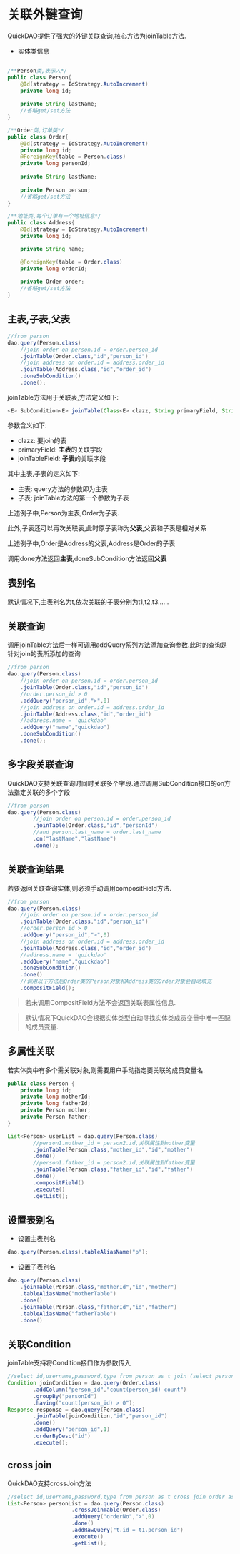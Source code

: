 # 关联外键查询

QuickDAO提供了强大的外键关联查询,核心方法为joinTable方法.

* 实体类信息

```java

/**Person类,表示人*/
public class Person{
    @Id(strategy = IdStrategy.AutoIncrement)
    private long id;
    
    private String lastName;
    //省略get/set方法
}

/**Order类,订单类*/
public class Order{
    @Id(strategy = IdStrategy.AutoIncrement)
    private long id;
    @ForeignKey(table = Person.class)
    private long personId;
    
    private String lastName;
    
    private Person person;
    //省略get/set方法
}

/**地址类,每个订单有一个地址信息*/
public class Address{
    @Id(strategy = IdStrategy.AutoIncrement)
    private long id;

    private String name;

    @ForeignKey(table = Order.class)
    private long orderId;
    
    private Order order;
    //省略get/set方法
}
```

## 主表,子表,父表

```java
//from person
dao.query(Person.class)
    //join order on person.id = order.person_id 
    .joinTable(Order.class,"id","person_id")
    //join address on order.id = address.order_id
    .joinTable(Address.class,"id","order_id")
    .doneSubCondition()
    .done();
```

joinTable方法用于关联表,方法定义如下:
```java
<E> SubCondition<E> joinTable(Class<E> clazz, String primaryField, String joinTableField);
```

参数含义如下:

* clazz: 要join的表
* primaryField: **主表**的关联字段
* joinTableField: **子表**的关联字段

其中主表,子表的定义如下:

* 主表: query方法的参数即为主表
* 子表: joinTable方法的第一个参数为子表

上述例子中,Person为主表,Order为子表.

此外,子表还可以再次关联表,此时原子表称为**父表**,父表和子表是相对关系

上述例子中,Order是Address的父表,Address是Order的子表

调用done方法返回**主表**,doneSubCondition方法返回**父表**

## 表别名

默认情况下,主表别名为t,依次关联的子表分别为t1,t2,t3......

## 关联查询

调用joinTable方法后一样可调用addQuery系列方法添加查询参数.此时的查询是针对join的表所添加的查询

```java
//from person
dao.query(Person.class)
    //join order on person.id = order.person_id 
    .joinTable(Order.class,"id","person_id")
    //order.person_id > 0
    .addQuery("person_id",">",0)
    //join address on order.id = address.order_id
    .joinTable(Address.class,"id","order_id")
    //address.name = 'quickdao'
    .addQuery("name","quickdao")
    .doneSubCondition()
    .done();
```

## 多字段关联查询

QuickDAO支持关联查询时同时关联多个字段.通过调用SubCondition接口的on方法指定关联的多个字段

```java
//from person
dao.query(Person.class)
        //join order on person.id = order.person_id
        .joinTable(Order.class,"id","personId")
        //and person.last_name = order.last_name
        .on("lastName","lastName")
        .done();
```

## 关联查询结果

若要返回关联查询实体,则必须手动调用compositField方法.

```java
//from person
dao.query(Person.class)
    //join order on person.id = order.person_id 
    .joinTable(Order.class,"id","person_id")
    //order.person_id > 0
    .addQuery("person_id",">",0)
    //join address on order.id = address.order_id
    .joinTable(Address.class,"id","order_id")
    //address.name = 'quickdao'
    .addQuery("name","quickdao")
    .doneSubCondition()
    .done()
    //调用以下方法后Order类的Person对象和Address类的Order对象会自动填充
    .compositField();
```

> 若未调用CompositField方法不会返回关联表属性信息.

> 默认情况下QuickDAO会根据实体类型自动寻找实体类成员变量中唯一匹配的成员变量.

## 多属性关联

若实体类中有多个需关联对象,则需要用户手动指定要关联的成员变量名.

```java
public class Person {
    private long id;
    private long motherId;
    private long fatherId;
    private Person mother;
    private Person father;
}
```

```java
List<Person> userList = dao.query(Person.class)
        //person1.mother_id = person2.id,关联属性到mother变量
        .joinTable(Person.class,"mother_id","id","mother")
        .done()
        //person1.father_id = person2.id,关联属性到father变量
        .joinTable(Person.class,"father_id","id","father")
        .done()
        .compositField()
        .execute()
        .getList();
```
## 设置表别名

* 设置主表别名

```java
dao.query(Person.class).tableAliasName("p");
```

* 设置子表别名

```java
dao.query(Person.class)
    .joinTable(Person.class,"motherId","id","mother")
    .tableAliasName("motherTable")
    .done()
    .joinTable(Person.class,"fatherId","id","father")
    .tableAliasName("fatherTable")
    .done()
```

## 关联Condition

joinTable支持将Condition接口作为参数传入
```java
//select id,username,password,type from person as t join (select person_id,count(person_id) count from `order` group by person_id having count(person_id) > 0) t1 on t.id = t1.person_id where t.person_id = 1 order by t.id desc
Condition joinCondition = dao.query(Order.class)
        .addColumn("person_id","count(person_id) count")
        .groupBy("personId")
        .having("count(person_id) > 0");
Response response = dao.query(Person.class)
        .joinTable(joinCondition,"id","person_id")
        .done()
        .addQuery("person_id",1)
        .orderByDesc("id")
        .execute();
```

## cross join

QuickDAO支持crossJoin方法

```java
//select id,username,password,type from person as t cross join order as t1 where t.id =t1.person_id and t1.order_no > 0
List<Person> personList = dao.query(Person.class)
                    .crossJoinTable(Order.class)
                    .addQuery("orderNo",">",0)
                    .done()
                    .addRawQuery("t.id = t1.person_id")
                    .execute()
                    .getList();
```